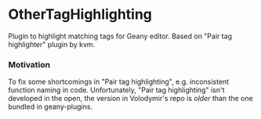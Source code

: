# OtherTagHighlighting
Plugin to highlight matching tags for Geany editor. Based on "Pair tag highlighter" plugin by kvm.

### Motivation
To fix some shortcomings in "Pair tag highlighting", e.g. inconsistent function naming in code.
Unfortunately, "Pair tag highlighting" isn't developed in the open, the version in Volodymir's repo is 
*older* than the one bundled in geany-plugins. 